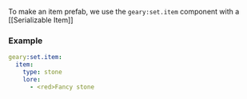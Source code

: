 To make an item prefab, we use the `geary:set.item` component with a
[[Serializable Item]]

### Example

```yaml
geary:set.item:
  item:
    type: stone
    lore:
      - <red>Fancy stone
```

